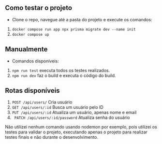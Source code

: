 ## Como testar o projeto

- Clone o repo, navegue até a pasta do projeto e execute os comandos:
 1. ` docker compose run app npx prisma migrate dev --name init `
 2. ` docker compose up `

## Manualmente

- Comandos disponíveis:
1. ` npm run test ` executa todos os testes realizados.
2. ` npm run dev ` faz o build e executa o código do build.

## Rotas disponíveis
 1. ` POST /api/users/ ` Cria usuário
 2. ` GET /api/users/:id ` Busca um usuário pelo ID
 3. ` PUT /api/users/:id ` Atualiza um usuário, apenas nome e email
 4. ` PATCH /api/users/:id/password` Atualiza senha do usuário

   
Não utilizei nenhum comando usando nodemon por exemplo, pois utilizei os testes para validar o projeto, executando apenas o projeto para realizar testes finais e não durante o desenvolvimento.
